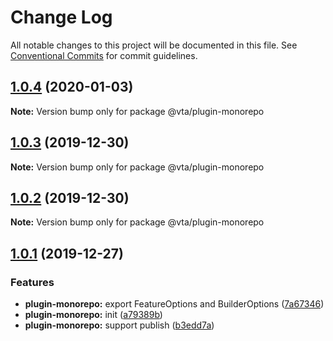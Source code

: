 # Change Log

All notable changes to this project will be documented in this file.
See [Conventional Commits](https://conventionalcommits.org) for commit guidelines.

## [1.0.4](https://github.com/vta-js/vta/compare/v1.0.3...v1.0.4) (2020-01-03)

**Note:** Version bump only for package @vta/plugin-monorepo

## [1.0.3](https://github.com/vta-js/vta/compare/v1.0.2...v1.0.3) (2019-12-30)

**Note:** Version bump only for package @vta/plugin-monorepo

## [1.0.2](https://github.com/vta-js/vta/compare/v1.0.1...v1.0.2) (2019-12-30)

**Note:** Version bump only for package @vta/plugin-monorepo

## [1.0.1](https://github.com/vta-js/vta/compare/v1.0.0...v1.0.1) (2019-12-27)

### Features

- **plugin-monorepo:** export FeatureOptions and BuilderOptions ([7a67346](https://github.com/vta-js/vta/commit/7a67346))
- **plugin-monorepo:** init ([a79389b](https://github.com/vta-js/vta/commit/a79389b))
- **plugin-monorepo:** support publish ([b3edd7a](https://github.com/vta-js/vta/commit/b3edd7a))
